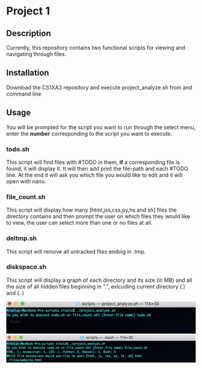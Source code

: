 # Project 1

## Description
Currently, this repository contains two functional scripts for viewing and navigating through files.

## Installation
Download the CS1XA3 repository and execute project_analyze.sh from and command line

## Usage
You will be prompted for the script you want to run through the select menu, enter the **number** corresponding to
the script you want to execute.

### todo.sh
This script will find files with #TODO in them, **if** a corresponding file is found, it will display it. It will
then add print the file-path and each #TODO line. At the end it will ask you which file you would like to edit 
and it will open with nano.

### file_count.sh
This script will display how many [html,jss,css,py,hs and sh] files the directory contains and then prompt the user
on which files they would like to view, the user can select more than one or no files at all.

### deltmp.sh
This script will remove all untracked files ending in .tmp.

### diskspace.sh
This script will display a graph of each directory and its size (in MB) and all the size of all hidden files
beginning in ".", exlcuding current directory (.) and (..)

![Alt Text](https://github.com/milanovn/CS1XA3/blob/project01/Project01/Ex.1.png "Example on how to run todo.sh")
![Alt Text](https://github.com/milanovn/CS1XA3/blob/project01/Project01/Ex.2.png "Example on how to run file_count.sh")
